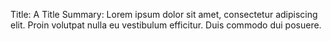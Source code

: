 Title:          A Title
Summary:        Lorem ipsum dolor sit amet, consectetur adipiscing elit. Proin volutpat nulla eu vestibulum efficitur. Duis commodo dui posuere.
